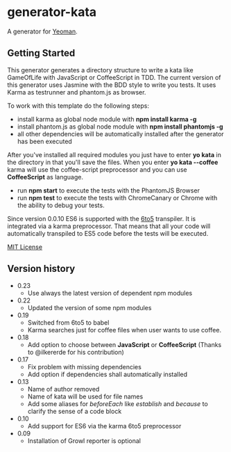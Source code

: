 # generator-kata

A generator for [Yeoman](http://yeoman.io).

## Getting Started

This generator generates a directory structure to write a kata like GameOfLife
with JavaScript or CoffeeScript in TDD.  The current version of this generator
uses Jasmine with the BDD style to write you tests. It uses Karma as testrunner
and phantom.js as browser.

To work with this template do the following steps:

* install karma as global node module with **npm install karma -g**
* install phantom.js as global node module with **npm install phantomjs -g**
* all other dependencies will be automatically installed after the generator has been executed

After you've installed all required modules you just have to enter **yo kata**
in the directory in that you'll save the files. When you enter **yo kata --coffee**
karma will use the coffee-script preprocessor and you can use **CoffeeScript** as language.

* run **npm start** to execute the tests with the PhantomJS Browser
* run **npm test** to execute the tests with ChromeCanary or Chrome with the ability to debug your tests.

Since version 0.0.10 ES6 is supported with the [6to5](http://6to5.org/) transpiler.
It is integrated via a karma preprocessor. That means that all your code will automatically
transpiled to ES5 code before the tests will be executed.

[MIT License](http://en.wikipedia.org/wiki/MIT_License)

## Version history

* 0.23
  * Use always the latest version of dependent npm modules
* 0.22
  * Updated the version of some npm modules
* 0.19
  * Switched from 6to5 to babel
  * Karma searches just for coffee files when user wants to use coffee.
* 0.18
  * Add option to choose between **JavaScript** or **CoffeeScript**
  (Thanks to @ilkererde for his contribution)
* 0.17
  * Fix problem with missing dependencies
  * Add option if dependencies shall automatically installed
* 0.13
  * Name of author removed
  * Name of kata will be used for file names
  * Add some aliases for *beforeEach* like *establish* and *because* to clarify the sense of a code block
* 0.10
  * Add support for ES6 via the karma 6to5 preprocessor
* 0.09
  * Installation of Growl reporter is optional

